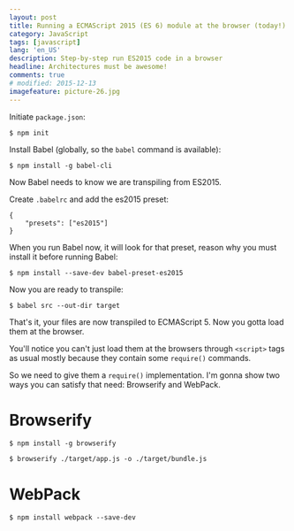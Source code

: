 ```yaml
---
layout: post
title: Running a ECMAScript 2015 (ES 6) module at the browser (today!)
category: JavaScript
tags: [javascript]
lang: 'en_US'
description: Step-by-step run ES2015 code in a browser
headline: Architectures must be awesome!
comments: true
# modified: 2015-12-13
imagefeature: picture-26.jpg
---
```


Initiate `package.json`:

    $ npm init
	
Install Babel (globally, so the `babel` command is available):

    $ npm install -g babel-cli

Now Babel needs to know we are transpiling from ES2015.

Create `.babelrc` and add the es2015 preset:

    {
        "presets": ["es2015"]
    }

When you run Babel now, it will look for that preset, reason why you must install it before running Babel:

    $ npm install --save-dev babel-preset-es2015

Now you are ready to transpile:

    $ babel src --out-dir target
	
That's it, your files are now transpiled to ECMAScript 5. Now you gotta load them at the browser.

You'll notice you can't just load them at the browsers through `<script>` tags as usual mostly because they contain
some `require()` commands.

So we need to give them a `require()` implementation. I'm gonna show two ways you can satisfy that need: Browserify and WebPack.


# Browserify

    $ npm install -g browserify

    $ browserify ./target/app.js -o ./target/bundle.js


# WebPack

    $ npm install webpack --save-dev
